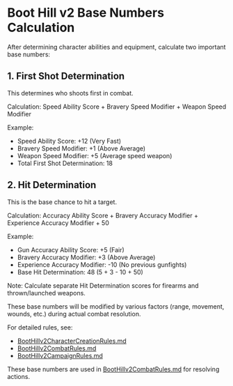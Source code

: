 # Boot Hill v2 Base Numbers Calculation

After determining character abilities and equipment, calculate two important base numbers:

## 1. First Shot Determination
This determines who shoots first in combat.

Calculation: Speed Ability Score + Bravery Speed Modifier + Weapon Speed Modifier

Example:
- Speed Ability Score: +12 (Very Fast)
- Bravery Speed Modifier: +1 (Above Average)
- Weapon Speed Modifier: +5 (Average speed weapon)
- Total First Shot Determination: 18

## 2. Hit Determination
This is the base chance to hit a target.

Calculation: Accuracy Ability Score + Bravery Accuracy Modifier + Experience Accuracy Modifier + 50

Example:
- Gun Accuracy Ability Score: +5 (Fair)
- Bravery Accuracy Modifier: +3 (Above Average)
- Experience Accuracy Modifier: -10 (No previous gunfights)
- Base Hit Determination: 48 (5 + 3 - 10 + 50)

Note: Calculate separate Hit Determination scores for firearms and thrown/launched weapons.

These base numbers will be modified by various factors (range, movement, wounds, etc.) during actual combat resolution.

For detailed rules, see:
- [BootHillv2CharacterCreationRules.md](BootHillv2CharacterCreationRules.md)
- [BootHillv2CombatRules.md](BootHillv2CombatRules.md)
- [BootHillv2CampaignRules.md](BootHillv2CampaignRules.md)

These base numbers are used in [BootHillv2CombatRules.md](BootHillv2CombatRules.md) for resolving actions.